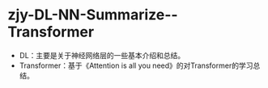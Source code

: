 # zjy-DL-NN-Summarize--Transformer
- DL：主要是关于神经网络层的一些基本介绍和总结。
- Transformer：基于《Attention is all you need》的对Transformer的学习总结。
